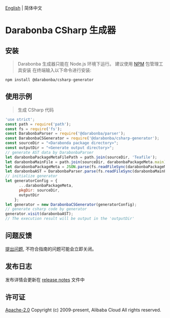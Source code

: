 [English](/README.md) | 简体中文

# Darabonba CSharp 生成器

## 安装

> Darabonba 生成器只能在 Node.js 环境下运行。
> 建议使用 [NPM](https://www.npmjs.com/) 包管理工具安装
> 在终端输入以下命令进行安装:
```shell
npm install @darabonba/csharp-generator
```

## 使用示例

> 生成 CSharp 代码
```javascript
'use strict';
const path = require('path');
const fs = require('fs');
const DarabonbaParser = require('@darabonba/parser');
const DarabonbaCSGenerator = require('@darabonba/csharp-generator');
const sourceDir = "<Darabonda package directory>";
const outputDir = "<Generate output directory>";
// generate AST data by DarabonbaParser
let darabonbaPackageMetaFilePath = path.join(sourceDir, 'Teafile');
let darabonbaMainFile = path.join(sourceDir, darabonbaPackageMeta.main);
let darabonbaPackageMeta = JSON.parse(fs.readFileSync(darabonbaPackageMetaFilePath, 'utf8'));
let darabonbaAST = DarabonbaParser.parse(fs.readFileSync(darabonbaMainFile, 'utf8'), darabonbaMainFile);
// initialize generator
let generatorConfig = {
      ...darabonbaPackageMeta,
      pkgDir: sourceDir,
      outputDir
    };
let generator = new DarabonbaCSGenerator(generatorConfig);
// generate csharp code by generator
generator.visit(darabonbaAST);
// The execution result will be output in the 'outputDir'
```

## 问题反馈

[提出问题](https://github.com/aliyun/darabonba-csharp-generator/issues/new/choose), 不符合指南的问题可能会立即关闭。

## 发布日志

发布详情会更新在 [release notes](/CHANGELOG.md) 文件中

## 许可证

[Apache-2.0](/LICENSE)
Copyright (c) 2009-present, Alibaba Cloud All rights reserved.